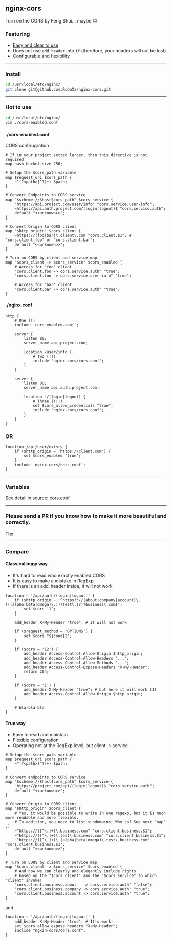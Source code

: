 nginx-cors
----------
Turn on the CORS by Feng Shui... maybe 🙃

### Featuring

- [Easy and clear to use](#compare)
- Does not use `add_header` into `if` (therefore, your headers will not be lost)
- Configurable and flexibility

---

### Install

```sh
cd /usr/local/etc/nginx/
git clone git@github.com:RubaXa/nginx-cors.git
```

---

### Hot to use

```sh
cd /usr/local/etc/nginx/
vim ./cors-enabled.conf
```

#### ./cors-enabled.conf
CORS confirugration

```nginx
# If in your project setted larger, then this directive is not required
map_hash_bucket_size 256;

# Setup the $cors_path variable
map $request_uri $cors_path {
	~^(?<path>[^?]+) $path;
}

# Convert Endpoints to CORS service
map "$scheme://$host$cors_path" $cors_service {
	"https://api.project.com/user/info" "cors.service.user-info";
	~https://api.auth.project.com/(login|logout)$ "cors.service.auth";
	default "<<unknown>>";
}

# Convert Origin to CORS client
map "$http_origin" $cors_client {
	~https://(foo|bar)\.client\.com "cors.client.$1"; # "cors.client.foo" or "cors.client.bar";
	default "<<unknown>>";
}

# Turn on CORS by client and service map
map "$cors_client -> $cors_service" $cors_enabled {
	# Access for 'foo' client
	"cors.client.foo -> cors.service.auth" "true";
	"cors.client.foo -> cors.service.user-info" "true";

	# Access for 'bar' client
	"cors.client.bar -> cors.service.auth" "true";
}
```

#### ./nginx.conf

```nginx
http {
	# One (!)
	include 'cors-enabled.conf';

	server {
		listen 80;
		server_name api.project.com;

		location /user/info {
			# Two (!!)
			include 'nginx-cors/cors.conf';
		}
	}

	server {
		listen 80;
		server_name api.auth.project.com;

		location ~/(login|logout) {
			# Three (!!!)
			set $cors_allow_credentials "true";
			include 'nginx-cors/cors.conf';
		}
	}
}
```

### OR

```nginx
location /api/user/exists {
	if ($http_origin = 'https://client.com') {
		set $cors_enabled 'true';
	}
	include 'nginx-cors/cors.conf';
}
```

---

### Variables

See detail in source: [cors.conf](./cors.conf#L1-L9)

---

### Please send a PR if you know how to make it more beautiful and correctly.

Thx.

---

<a name="compare"></a>

### Compare

#### Classical bugy way

- It's hard to read who exactly enabled CORS
- It is easy to make a mistake in RegExp
- If there is an add_header inside, it will not work

```nginx
location ~ '/api/auth/(login|logout)' {
	if ($http_origin ~ '^https?://(about|company|account)\.(((alpha|beta|omega)\.))?test\.)?)?business\.com$')
		set $cors '1';
	}

	add_header X-My-Header "true"; # it will not work

	if ($request_method = 'OPTIONS') {
		set $cors "${cond}2";
	}

	if ($cors = '12') {
		add_header Access-Control-Allow-Origin $http_origin;
		add_header Access-Control-Allow-Headers "...";
		add_header Access-Control-Allow-Methods "...";
		add_header Access-Control-Expose-Headers "X-My-Header";
		return 204;
	}

	if ($cors = '1') {
		add_header X-My-Header "true"; # but here it will work (1)
		add_header Access-Control-Allow-Origin $http_origin;
	}

	# bla-bla-bla
}
```


#### True way

- Easy to read and maintain.
- Flexible configuration
- Operating not at the RegExp level, but client -> service

```nginx
# Setup the $cors_path variable
map $request_uri $cors_path {
	~^(?<path>[^?]+) $path;
}

# Convert endpoints to CORS service
map "$scheme://$host$cors_path" $cors_service {
	~https://project.com/api/(login|logout)$ "cors.service.auth";
	default "<<unknown>>";
}

# Convert Origin to CORS client
map "$http_origin" $cors_client {
	# Yes, it would be possible to write in one regexp, but it is much more readable and more flexible.
	# In addition, you need to list subdomains! Why so? See next `map` ;]
	~^https://([^\.]+)\.business.com" "cors.client.business.$1";
	~^https://([^\.]+)\.test\.business.com" "cors.client.business.$1";
	~^https://([^\.]+)\.(alpha|beta|omega)\.test\.business.com" "cors.client.business.$1";
	default "<<unknown>>";
}

# Turn on CORS by client and service map
map "$cors_client -> $cors_service" $cors_enabled {
	# And now we can clearly and elegantly include rights
	# based on the "$cors_client" and the "$cors_service" to which "client" invoke!
	"cors.client.business.about   -> cors.service.auth" "false";
	"cors.client.business.company -> cors.service.auth" "true";
	"cors.client.business.account -> cors.service.auth" "true";
}
```

and

```nginx
location ~ '/api/auth/(login|logout)' {
	add_header X-My-Header "true"; # It's work!
	set $cors_allow_expose_headers "X-My-Header";
	inclide "ngxin-cors/cors.conf";
}
```